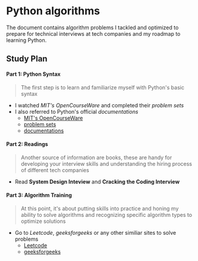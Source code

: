 # Python algorithms

The document contains algorithm problems I tackled and optimized to prepare for technical interviews at tech companies and my roadmap to learning Python.

## Study Plan

#### Part 1: Python Syntax

> The first step is to learn and familiarize myself with Python's basic syntax

- I watched _MIT's OpenCourseWare_ and completed their _problem sets_
- I also referred to Python's official _documentations_
     - [MIT's OpenCourseWare](https://www.youtube.com/watch?v=xAcTmDO6NTI&list=PLUl4u3cNGP62A-ynp6v6-LGBCzeH3VAQB)
     - [problem sets](https://ocw.mit.edu/courses/6-100l-introduction-to-cs-and-programming-using-python-fall-2022/lists/problem-sets/)
     - [documentations](https://docs.python.org/3/)

#### Part 2: Readings

> Another source of information are books, these are handy for developing your interview skills and understanding the hiring process of different tech companies

- Read **System Design Inteview** and **Cracking the Coding Interview**

#### Part 3: Algorithm Training

> At this point, it's about putting skills into practice and honing my ability to solve algorithms and recognizing specific algorithm types to optimize solutions

- Go to _Leetcode_, _geeksforgeeks_ or any other similiar sites to solve problems
     - [Leetcode](https://leetcode.com/)
     - [geeksforgeeks](https://www.geeksforgeeks.org/)
